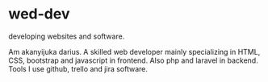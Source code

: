 # wed-dev
developing websites and software. 

Am akanyijuka darius. A skilled web developer mainly specializing in HTML, CSS, bootstrap and javascript in frontend. Also  php and laravel in backend.
Tools I use github, trello and jira software.
